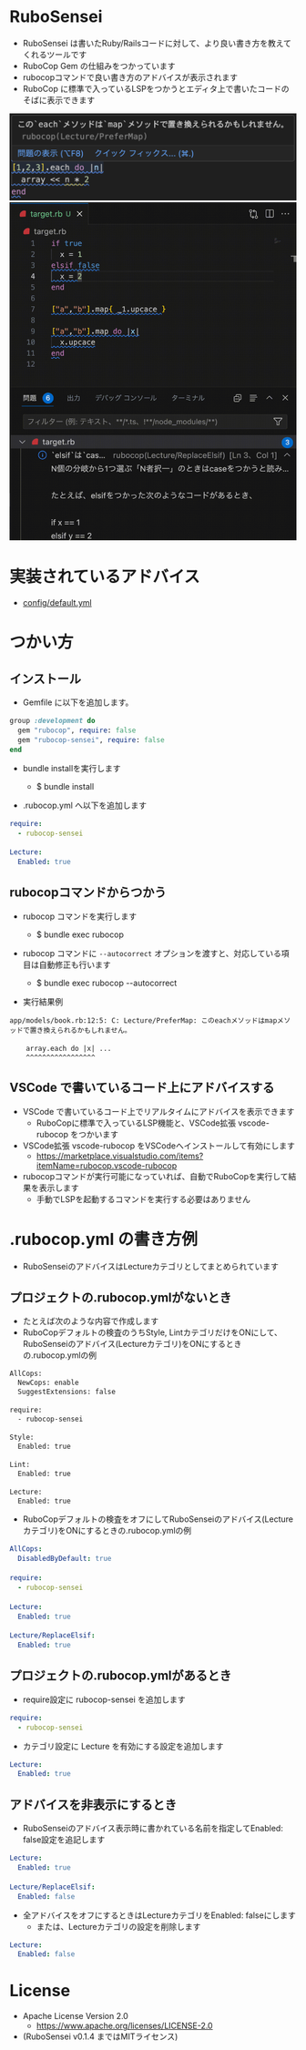 # RuboSensei

- RuboSensei は書いたRuby/Railsコードに対して、より良い書き方を教えてくれるツールです
- RuboCop Gem の仕組みをつかっています
- rubocopコマンドで良い書き方のアドバイスが表示されます
- RuboCop に標準で入っているLSPをつかうとエディタ上で書いたコードのそばに表示できます

![demo](demo.png)
![demo](demo.gif)

# 実装されているアドバイス

- [config/default.yml](config/default.yml)

# つかい方

## インストール

- Gemfile に以下を追加します。

```ruby
group :development do
  gem "rubocop", require: false
  gem "rubocop-sensei", require: false
end
```

- bundle installを実行します
  - $ bundle install

- .rubocop.yml へ以下を追加します

```yaml
require:
  - rubocop-sensei

Lecture:
  Enabled: true
```

## rubocopコマンドからつかう

- rubocop コマンドを実行します
  - $ bundle exec rubocop

- rubocop コマンドに `--autocorrect` オプションを渡すと、対応している項目は自動修正も行います
  - $ bundle exec rubocop --autocorrect

- 実行結果例

```
app/models/book.rb:12:5: C: Lecture/PreferMap: このeachメソッドはmapメソッドで置き換えられるかもしれません。

    array.each do |x| ...
    ^^^^^^^^^^^^^^^^^
```

## VSCode で書いているコード上にアドバイスする

- VSCode で書いているコード上でリアルタイムにアドバイスを表示できます
  - RuboCopに標準で入っているLSP機能と、VSCode拡張 vscode-rubocop をつかいます
- VSCode拡張 vscode-rubocop をVSCodeへインストールして有効にします
  - https://marketplace.visualstudio.com/items?itemName=rubocop.vscode-rubocop
- rubocopコマンドが実行可能になっていれば、自動でRuboCopを実行して結果を表示します
  - 手動でLSPを起動するコマンドを実行する必要はありません

# .rubocop.yml の書き方例

- RuboSenseiのアドバイスはLectureカテゴリとしてまとめられています

## プロジェクトの.rubocop.ymlがないとき

- たとえば次のような内容で作成します
- RuboCopデフォルトの検査のうちStyle, LintカテゴリだけをONにして、RuboSenseiのアドバイス(Lectureカテゴリ)をONにするときの.rubocop.ymlの例

```
AllCops:
  NewCops: enable
  SuggestExtensions: false

require:
  - rubocop-sensei

Style:
  Enabled: true

Lint:
  Enabled: true

Lecture:
  Enabled: true
```

- RuboCopデフォルトの検査をオフにしてRuboSenseiのアドバイス(Lectureカテゴリ)をONにするときの.rubocop.ymlの例

```yaml
AllCops:
  DisabledByDefault: true

require:
  - rubocop-sensei

Lecture:
  Enabled: true

Lecture/ReplaceElsif:
  Enabled: true
```

## プロジェクトの.rubocop.ymlがあるとき

- require設定に rubocop-sensei を追加します

```yaml
require:
  - rubocop-sensei
```

- カテゴリ設定に Lecture を有効にする設定を追加します

```yaml
Lecture:
  Enabled: true
```

## アドバイスを非表示にするとき

- RuboSenseiのアドバイス表示時に書かれている名前を指定してEnabled: false設定を追記します

```yaml
Lecture:
  Enabled: true

Lecture/ReplaceElsif:
  Enabled: false
```

- 全アドバイスをオフにするときはLectureカテゴリをEnabled: falseにします
  - または、Lectureカテゴリの設定を削除します

```yaml
Lecture:
  Enabled: false
```

# License

- Apache License Version 2.0
  - https://www.apache.org/licenses/LICENSE-2.0
- (RuboSensei v0.1.4 まではMITライセンス)
